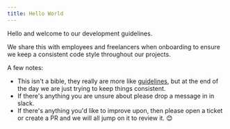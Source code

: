 ```yaml
---
title: Hello World
---
```


Hello and welcome to our development guidelines.

We share this with employees and freelancers when onboarding to ensure we keep a consistent code style throughout our projects.

A few notes:

- This isn't a bible, they really are more like <a href="https://www.youtube.com/embed/jl0hMfqNQ-g?autoplay=1" target="_blank">guidelines</a>, but at the end of the day we are just trying to keep things consistent.
- If there's anything you are unsure about please drop a message in in slack.
- If there's anything you'd like to improve upon, then please open a ticket or create a PR and we will all jump on it to review it. 😊
